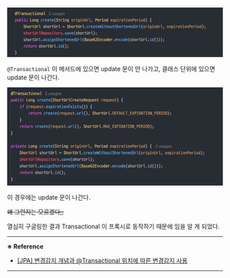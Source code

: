 ![img.png](img.png)

`@Transactional` 이 메서드에 있으면 update 문이 안 나가고,
클래스 단위에 있으면 update 문이 나간다. 

![img_1.png](img_1.png)

이 경우에는 update 문이 나간다. 

~~왜 그런지는 모르겠다;;~~

열심히 구글링한 결과 Transactional 이 프록시로 동작하기 때문에 임을 알 게 되었다.

---

**※ Reference**

- [[JPA] 변경감지 개념과 @Transactional 위치에 따른 변경감지 사용](https://beaniejoy.tistory.com/68)

---

